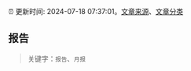 :alarm_clock: 更新时间: 2024-07-18 07:37:01。[文章来源](/README.md)、[文章分类](/TAGS.md)

## 报告


> 关键字：`报告`、`月报`



